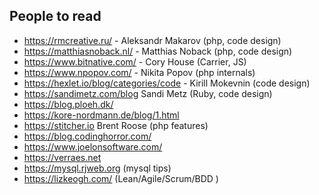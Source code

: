 ## People to read

- https://rmcreative.ru/ - Aleksandr Makarov (php, code design)
- https://matthiasnoback.nl/ - Matthias Noback  (php, code design)
- https://www.bitnative.com/ - Cory House (Carrier, JS)
- https://www.npopov.com/ - Nikita Popov (php internals)
- https://hexlet.io/blog/categories/code - Kirill Mokevnin (code design)
- https://sandimetz.com/blog  Sandi Metz (Ruby, code design)
- https://blog.ploeh.dk/
- https://kore-nordmann.de/blog/1.html
- https://stitcher.io  Brent Roose (php features)
- https://blog.codinghorror.com/
- https://www.joelonsoftware.com/
- https://verraes.net
- https://mysql.rjweb.org (mysql tips)
- https://lizkeogh.com/ (Lean/Agile/Scrum/BDD )